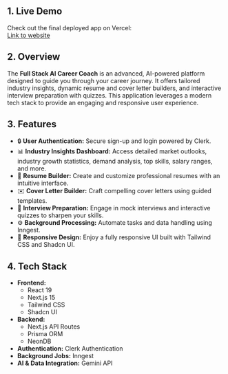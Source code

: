 ## 1. Live Demo

Check out the final deployed app on Vercel:  
[Link to website](https://ai-career-coach-nu-five.vercel.app/)

## 2. Overview

The **Full Stack AI Career Coach** is an advanced, AI-powered platform designed to guide you through your career journey. It offers tailored industry insights, dynamic resume and cover letter builders, and interactive interview preparation with quizzes. This application leverages a modern tech stack to provide an engaging and responsive user experience.

## 3. Features

- 🔒 **User Authentication:** Secure sign-up and login powered by Clerk.
- 📊 **Industry Insights Dashboard:** Access detailed market outlooks, industry growth statistics, demand analysis, top skills, salary ranges, and more.
- 📝 **Resume Builder:** Create and customize professional resumes with an intuitive interface.
- ✉️ **Cover Letter Builder:** Craft compelling cover letters using guided templates.
- 🎤 **Interview Preparation:** Engage in mock interviews and interactive quizzes to sharpen your skills.
- ⚙️ **Background Processing:** Automate tasks and data handling using Inngest.
- 📱 **Responsive Design:** Enjoy a fully responsive UI built with Tailwind CSS and Shadcn UI.

## 4. Tech Stack

- **Frontend:**
  - React 19
  - Next.js 15 
  - Tailwind CSS 
  - Shadcn UI 
- **Backend:**
  - Next.js API Routes
  - Prisma ORM
  - NeonDB
- **Authentication:** Clerk Authentication
- **Background Jobs:** Inngest
- **AI & Data Integration:** Gemini API



